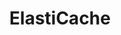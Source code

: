 ---
title: "ElastiCache"
linkTitle: "ElastiCache"
description: >
   All resources within group ElastiCache.
---